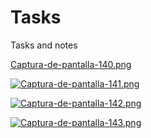 # Tasks
Tasks and notes

[Captura-de-pantalla-140.png](https://postimg.cc/Cn86mdj9)

[![Captura-de-pantalla-141.png](https://i.postimg.cc/9X6sbCTn/Captura-de-pantalla-141.png)](https://postimg.cc/qgGmMf1s)

[![Captura-de-pantalla-142.png](https://i.postimg.cc/vB1S7Nmy/Captura-de-pantalla-142.png)](https://postimg.cc/7GkVwX7t)

[![Captura-de-pantalla-143.png](https://i.postimg.cc/9FHNT1H3/Captura-de-pantalla-143.png)](https://postimg.cc/Dm5g3rz5)
